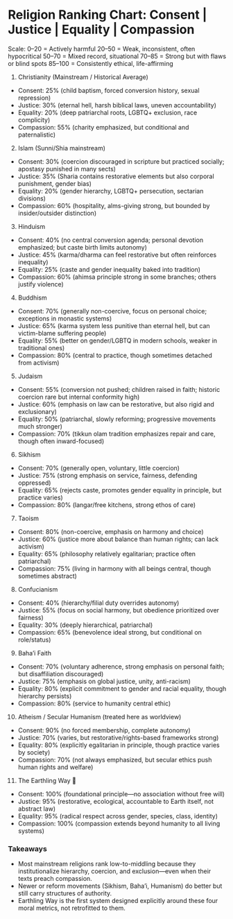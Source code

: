 # Religion Ranking Chart: Consent | Justice | Equality | Compassion
Scale:
0–20 = Actively harmful
20–50 = Weak, inconsistent, often hypocritical
50–70 = Mixed record, situational
70–85 = Strong but with flaws or blind spots
85–100 = Consistently ethical, life-affirming

1. Christianity (Mainstream / Historical Average)
* Consent: 25% (child baptism, forced conversion history, sexual repression)
* Justice: 30% (eternal hell, harsh biblical laws, uneven accountability)
* Equality: 20% (deep patriarchal roots, LGBTQ+ exclusion, race complicity)
* Compassion: 55% (charity emphasized, but conditional and paternalistic)
2. Islam (Sunni/Shia mainstream)
* Consent: 30% (coercion discouraged in scripture but practiced socially; apostasy punished in many sects)
* Justice: 35% (Sharia contains restorative elements but also corporal punishment, gender bias)
* Equality: 20% (gender hierarchy, LGBTQ+ persecution, sectarian divisions)
* Compassion: 60% (hospitality, alms-giving strong, but bounded by insider/outsider distinction)
3. Hinduism
* Consent: 40% (no central conversion agenda; personal devotion emphasized; but caste birth limits autonomy)
* Justice: 45% (karma/dharma can feel restorative but often reinforces inequality)
* Equality: 25% (caste and gender inequality baked into tradition)
* Compassion: 60% (ahimsa principle strong in some branches; others justify violence)
4. Buddhism
* Consent: 70% (generally non-coercive, focus on personal choice; exceptions in monastic systems)
* Justice: 65% (karma system less punitive than eternal hell, but can victim-blame suffering people)
* Equality: 55% (better on gender/LGBTQ in modern schools, weaker in traditional ones)
* Compassion: 80% (central to practice, though sometimes detached from activism)
5. Judaism
* Consent: 55% (conversion not pushed; children raised in faith; historic coercion rare but internal conformity high)
* Justice: 60% (emphasis on law can be restorative, but also rigid and exclusionary)
* Equality: 50% (patriarchal, slowly reforming; progressive movements much stronger)
* Compassion: 70% (tikkun olam tradition emphasizes repair and care, though often inward-focused)
6. Sikhism
* Consent: 70% (generally open, voluntary, little coercion)
* Justice: 75% (strong emphasis on service, fairness, defending oppressed)
* Equality: 65% (rejects caste, promotes gender equality in principle, but practice varies)
* Compassion: 80% (langar/free kitchens, strong ethos of care)
7. Taoism
* Consent: 80% (non-coercive, emphasis on harmony and choice)
* Justice: 60% (justice more about balance than human rights; can lack activism)
* Equality: 65% (philosophy relatively egalitarian; practice often patriarchal)
* Compassion: 75% (living in harmony with all beings central, though sometimes abstract)
8. Confucianism
* Consent: 40% (hierarchy/filial duty overrides autonomy)
* Justice: 55% (focus on social harmony, but obedience prioritized over fairness)
* Equality: 30% (deeply hierarchical, patriarchal)
* Compassion: 65% (benevolence ideal strong, but conditional on role/status)
9. Baha’i Faith
* Consent: 70% (voluntary adherence, strong emphasis on personal faith; but disaffiliation discouraged)
* Justice: 75% (emphasis on global justice, unity, anti-racism)
* Equality: 80% (explicit commitment to gender and racial equality, though hierarchy persists)
* Compassion: 80% (service to humanity central ethic)
10. Atheism / Secular Humanism (treated here as worldview)
* Consent: 90% (no forced membership, complete autonomy)
* Justice: 70% (varies, but restorative/rights-based frameworks strong)
* Equality: 80% (explicitly egalitarian in principle, though practice varies by society)
* Compassion: 70% (not always emphasized, but secular ethics push human rights and welfare)
11. The Earthling Way 🌱
* Consent: 100% (foundational principle—no association without free will)
* Justice: 95% (restorative, ecological, accountable to Earth itself, not abstract law)
* Equality: 95% (radical respect across gender, species, class, identity)
* Compassion: 100% (compassion extends beyond humanity to all living systems)

### Takeaways
* Most mainstream religions rank low-to-middling because they institutionalize hierarchy, coercion, and exclusion—even when their texts preach compassion.
* Newer or reform movements (Sikhism, Baha’i, Humanism) do better but still carry structures of authority.
* Earthling Way is the first system designed explicitly around these four moral metrics, not retrofitted to them.
